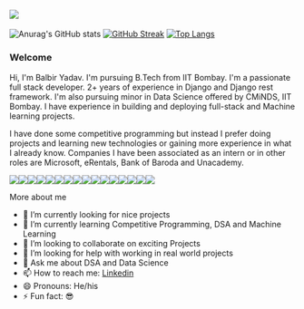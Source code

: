 
#### ![](https://komarev.com/ghpvc/?username=yadavbalbir&color=green)
![Anurag's GitHub stats](https://github-readme-stats.vercel.app/api?username=Yadavbalbir&show_icons=true&theme=radical)  [![GitHub Streak](https://github-readme-streak-stats.herokuapp.com/?user=Yadavbalbir&show_icons=true&theme=radical)](https://git.io/streak-stats)
[![Top Langs](https://github-readme-stats.vercel.app/api/top-langs/?username=Yadavbalbir&layout=compact&theme=radical)](https://github.com/anuraghazra/github-readme-stats)


### Welcome
Hi, I'm Balbir Yadav. I'm pursuing B.Tech from IIT Bombay. I'm a passionate full stack developer. 2+ years of experience in Django and Django rest framework. I'm also pursuing minor in Data Science offered by CMiNDS, IIT Bombay. I have experience in building and deploying full-stack and Machine learning projects. 

I have done some competitive programming but instead I prefer doing projects and learning new technologies or gaining more experience in what I already know.
Companies I have been associated as an intern or in other roles are Microsoft, eRentals, Bank of Baroda and Unacademy.



<img src = "https://img.shields.io/badge/-Stackoverflow-FE7A16?style=for-the-badge&logo=stack-overflow&logoColor=white"><img src = "https://img.shields.io/badge/bootstrap-%23563D7C.svg?style=for-the-badge&logo=bootstrap&logoColor=white"><img src = "https://img.shields.io/badge/flask-%23000.svg?style=for-the-badge&logo=flask&logoColor=white"><img src = "https://img.shields.io/badge/heroku-%23430098.svg?style=for-the-badge&logo=heroku&logoColor=white"><img src = "https://img.shields.io/badge/jupyter-%23FA0F00.svg?style=for-the-badge&logo=jupyter&logoColor=white"><img src = "https://img.shields.io/badge/Visual%20Studio%20Code-0078d7.svg?style=for-the-badge&logo=visual-studio-code&logoColor=white"><img src = "https://img.shields.io/badge/html5-%23E34F26.svg?style=for-the-badge&logo=html5&logoColor=white"><img src = "https://img.shields.io/badge/javascript-%23323330.svg?style=for-the-badge&logo=javascript&logoColor=%23F7DF1E"><img src = "https://img.shields.io/badge/css3-%231572B6.svg?style=for-the-badge&logo=css3&logoColor=white"><img src = "https://img.shields.io/badge/markdown-%23000000.svg?style=for-the-badge&logo=markdown&logoColor=white"><img src = "https://img.shields.io/badge/python-3670A0?style=for-the-badge&logo=python&logoColor=ffdd54"><img src = "https://img.shields.io/badge/numpy-%23013243.svg?style=for-the-badge&logo=numpy&logoColor=white"><img src = "https://img.shields.io/badge/pandas-%23150458.svg?style=for-the-badge&logo=pandas&logoColor=white"><img src = "https://img.shields.io/badge/scikit--learn-%23F7931E.svg?style=for-the-badge&logo=scikit-learn&logoColor=white"><img src = "https://img.shields.io/badge/SciPy-%230C55A5.svg?style=for-the-badge&logo=scipy&logoColor=%white"><img src = "https://img.shields.io/badge/Windows-0078D6?style=for-the-badge&logo=windows&logoColor=white">

More about me

- 🔭 I’m currently looking for nice projects
- 🌱 I’m currently learning Competitive Programming, DSA and Machine Learning
- 👯 I’m looking to collaborate on exciting Projects
- 🤔 I’m looking for help with working in real world projects
- 💬 Ask me about DSA and Data Science
- 📫 How to reach me: <a href="https://www.linkedin.com/in/yadavbalbir/" rel="nofollow">Linkedin</a></li>
- 😄 Pronouns: He/his
- ⚡ Fun fact: 😎

